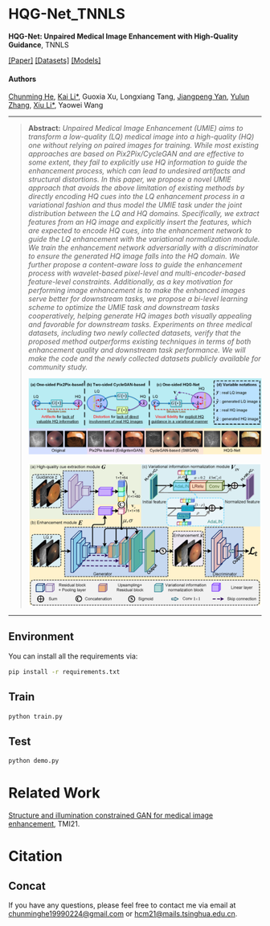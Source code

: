 # HQG-Net_TNNLS
**HQG-Net: Unpaired Medical Image Enhancement with High-Quality Guidance**, TNNLS

[[Paper]](https://arxiv.org/abs/2307.07829) [[Datasets]](https://drive.google.com/drive/folders/154EsQMV3Cew8xF54YJEQ_euBimr0QLpx) [[Models]](https://drive.google.com/drive/folders/1DOI9HK4ZgDBBpLp_TLaS2Zywln6X_5hA)

#### Authors
[Chunming He](https://chunminghe.github.io/), [Kai Li*](http://kailigo.github.io/), Guoxia Xu, Longxiang Tang, [Jiangpeng Yan](https://yjump.github.io/), [Yulun Zhang](https://yulunzhang.com/), [Xiu Li*](https://scholar.google.com/citations?user=Xrh1OIUAAAAJ&hl=en), Yaowei Wang

---
> **Abstract:** *Unpaired Medical Image Enhancement (UMIE) aims to transform a low-quality (LQ) medical image into a high-quality (HQ) one without relying on paired images for training. While most existing approaches are based on Pix2Pix/CycleGAN and are effective to some extent, they fail to explicitly use HQ information to guide the enhancement process, which can lead to undesired artifacts and structural distortions. In this paper, we propose a novel UMIE approach that avoids the above limitation of existing methods by directly encoding HQ cues into the LQ enhancement process in a variational fashion and thus model the UMIE task under the joint distribution between the LQ and HQ domains. Specifically, we extract features from an HQ image and explicitly insert the features, which are expected to encode HQ cues, into the  enhancement network to guide the LQ enhancement with the variational normalization module. We train the enhancement network adversarially with a discriminator to ensure the generated HQ image falls into the HQ domain. We further propose a content-aware loss to guide the enhancement process with wavelet-based pixel-level and multi-encoder-based feature-level constraints. Additionally, as a key motivation for performing image enhancement is to make the enhanced images serve better for downstream tasks, we propose a bi-level learning scheme to optimize the UMIE task and downstream tasks cooperatively, helping generate HQ images both visually appealing and favorable for downstream tasks. Experiments on three medical datasets, including two newly collected datasets, verify that the proposed method outperforms existing techniques in terms of both enhancement quality and downstream task performance. We will make the code and the newly collected datasets publicly available for community study.*
>
> <p align="center">
> <img width="900" src="Comparison.png">
> </p>
> <p align="center">
> <img width="900" src="Framework.png">
> </p>
---

## Environment
You can install all the requirements via:
```bash
pip install -r requirements.txt
```

## Train
```bash
python train.py
```

## Test
```bash
python demo.py
```


# Related Work
[Structure and illumination constrained GAN for medical image enhancement](https://github.com/iMED-Lab/StillGAN), TMI21.
# Citation

## Concat
If you have any questions, please feel free to contact me via email at chunminghe19990224@gmail.com or hcm21@mails.tsinghua.edu.cn.
